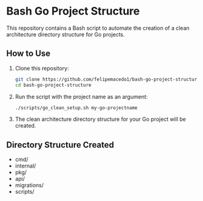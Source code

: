 
# Bash Go Project Structure

This repository contains a Bash script to automate the creation of a clean architecture directory structure for Go projects.

## How to Use

1. Clone this repository:
   ```bash
   git clone https://github.com/felipemacedo1/bash-go-project-structure.git
   cd bash-go-project-structure
   ```

2. Run the script with the project name as an argument:
   ```bash
   ./scripts/go_clean_setup.sh my-go-projectname
   ```

3. The clean architecture directory structure for your Go project will be created.

## Directory Structure Created

- cmd/
- internal/
- pkg/
- api/
- migrations/
- scripts/
